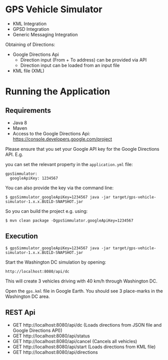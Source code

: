 GPS Vehicle Simulator
=====================

* KML Integration
* GPSD Integration
* Generic Messaging Integration

Obtaining of Directions:

* Google Directions Api
  - Direction input (From + To address) can be provided via API
  - Direction input can be loaded from an input file
* KML file (XML)

# Running the Application

## Requirements

* Java 8
* Maven
* Access to the Google Directions Api: https://console.developers.google.com/project

Please ensure that you set your Google API key for the Google Directions API. E.g.

you can set the relevant property in the `application.yml` file:

```
gpsSimmulator:
  googleApiKey: 1234567
```

You can also provide the key via the command line:

	$ gpsSimmulator_googleApiKey=1234567 java -jar target/gps-vehicle-simulator-1.x.x.BUILD-SNAPSHOT.jar

So you can build the project e.g. using:

	$ mvn clean package -DgpsSimmulator.googleApiKey=1234567

## Execution

	$ gpsSimmulator_googleApiKey=1234567 java -jar target/gps-vehicle-simulator-1.x.x.BUILD-SNAPSHOT.jar

Start the Washington DC simulation by opening:

	http://localhost:8080/api/dc

This will create 3 vehicles driving with 40 km/h through Washington DC.

Open the `gps.kml` file in Google Earth. You should see 3 place-marks in the Washington DC area.

## REST Api

* GET http://localhost:8080/api/dc (Loads directions from JSON file and Google Directions API))
* GET http://localhost:8080/api/status
* GET http://localhost:8080/api/cancel (Cancels all vehicles)
* GET http://localhost:8080/api/start (Loads directions from KML file)
* GET http://localhost:8080/api/directions

